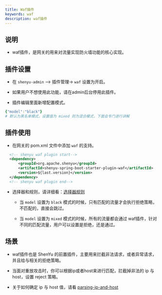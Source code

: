 ```yaml
---
title: Waf插件
keywords: waf
description: waf插件
---
```


## 说明

* waf插件，是网关的用来对流量实现防火墙功能的核心实现。

## 插件设置

* 在 `shenyu-admin` --> 插件管理-> `waf` 设置为开启。

* 如果用户不想使用此功能，请在admin后台停用此插件。

* 插件编辑里面新增配置模式。

```yaml
{"model":"black"}
# 默认为黑名单模式，设置值为 mixed 则为混合模式，下面会专门进行讲解
```

## 插件使用

* 在网关的 pom.xml 文件中添加 `waf` 的支持。

```xml
  <!-- shenyu waf plugin start-->
  <dependency>
      <groupId>org.apache.shenyu</groupId>
      <artifactId>shenyu-spring-boot-starter-plugin-waf</artifactId>
      <version>${last.version}</version>
  </dependency>
  <!-- shenyu waf plugin end-->
```

* 选择器和规则，请详细看：[选择器规则](../selector-and-rule)

  * 当 `model` 设置为 `black` 模式的时候，只有匹配的流量才会执行拒绝策略，不匹配的，直接会跳过。

  * 当 `model` 设置为 `mixed` 模式的时候，所有的流量都会通过 waf插件，针对不同的匹配流量，用户可以设置是拒绝，还是通过。

## 场景

* waf插件也是 ShenYu 的前置插件，主要用来拦截非法请求，或者异常请求，并且给与相关的拒绝策略。

* 当面对重放攻击时，你可以根据ip或者host来进行匹配，拦截掉非法的 ip 与 host，设置 reject 策略。

* 关于如何确定 ip 与 host 值，请看 [parsing-ip-and-host](../custom-parsing-ip-and-host)
